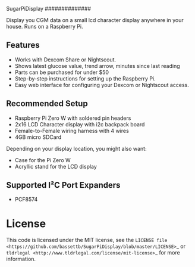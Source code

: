 SugarPiDisplay
##############

Display you CGM data on a small lcd character display anywhere in your house.
Runs on a Raspberry Pi.

Features
--------

- Works with Dexcom Share or Nightscout.
- Shows latest glucose value, trend arrow, minutes since last reading
- Parts can be purchased for under $50
- Step-by-step instructions for setting up the Raspberry Pi.
- Easy web interface for configuring your Dexcom or Nightscout access.


Recommended Setup
-----------------

- Raspberry Pi Zero W with soldered pin headers
- 2x16 LCD Character display with i2c backpack board
- Female-to-Female wiring harness with 4 wires
- 4GB micro SDCard

Depending on your display location, you might also want:
- Case for the Pi Zero W
- Acryllic stand for the LCD display


Supported I²C Port Expanders
----------------------------
- PCF8574


License
=======
This code is licensed under the MIT license, see the `LICENSE file
<https://github.com/bassettb/SugarPiDisplay/blob/master/LICENSE>`_ or `tldrlegal
<http://www.tldrlegal.com/license/mit-license>`_ for more information. 
